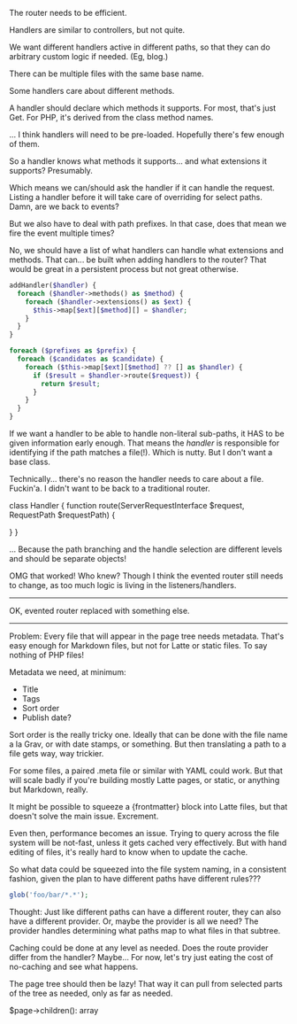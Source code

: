 The router needs to be efficient.

Handlers are similar to controllers, but not quite.

We want different handlers active in different paths, so that they can do arbitrary custom logic if needed.  (Eg, blog.)

There can be multiple files with the same base name.

Some handlers care about different methods.

A handler should declare which methods it supports.  For most, that's just Get.  For PHP, it's derived from the class method names.

... I think handlers will need to be pre-loaded.  Hopefully there's few enough of them.

So a handler knows what methods it supports... and what extensions it supports?  Presumably.

Which means we can/should ask the handler if it can handle the request.  Listing a handler before it will take care of overriding for select paths.  Damn, are we back to events?

But we also have to deal with path prefixes.  In that case, does that mean we fire the event multiple times?

No, we should have a list of what handlers can handle what extensions and methods.  That can... be built when adding handlers to the router?  That would be great in a persistent process but not great otherwise.

```php
addHandler($handler) {
  foreach ($handler->methods() as $method) {
    foreach ($handler->extensions() as $ext) {
      $this->map[$ext][$method][] = $handler;
    }
  }
}

foreach ($prefixes as $prefix) {
  foreach ($candidates as $candidate) {
    foreach ($this->map[$ext][$method] ?? [] as $handler) {
      if ($result = $handler->route($request)) {
        return $result;
      }
    }
  }
}
```

If we want a handler to be able to handle non-literal sub-paths, it HAS to be given information early enough.  That means the *handler* is responsible for identifying if the path matches a file(!).  Which is nutty.  But I don't want a base class.

Technically... there's no reason the handler needs to care about a file.  Fuckin'a.  I didn't want to be back to a traditional router.

class Handler {
  function route(ServerRequestInterface $request, RequestPath $requestPath) {
    
  }
}

... Because the path branching and the handle selection are different levels and should be separate objects!

OMG that worked!  Who knew?  Though I think the evented router still needs to change, as too much logic is living in the listeners/handlers.

--------------------------

OK, evented router replaced with something else.

--------------------------

Problem: Every file that will appear in the page tree needs metadata.  That's easy enough for Markdown files, but not for Latte or static files.  To say nothing of PHP files!

Metadata we need, at minimum:

* Title
* Tags
* Sort order
* Publish date?

Sort order is the really tricky one.  Ideally that can be done with the file name a la Grav, or with date stamps, or something.  But then translating a path to a file gets way, way trickier.

For some files, a paired .meta file or similar with YAML could work.  But that will scale badly if you're building mostly Latte pages, or static, or anything but Markdown, really.

It might be possible to squeeze a {frontmatter} block into Latte files, but that doesn't solve the main issue.  Excrement.

Even then, performance becomes an issue.  Trying to query across the file system will be not-fast, unless it gets cached very effectively.  But with hand editing of files, it's really hard to know when to update the cache.

So what data could be squeezed into the file system naming, in a consistent fashion, given the plan to have different paths have different rules???

```php
glob('foo/bar/*.*');
```

Thought: Just like different paths can have a different router, they can also have a different provider.  Or, maybe the provider is all we need?  The provider handles determining what paths map to what files in that subtree.

Caching could be done at any level as needed.  Does the route provider differ from the handler?  Maybe...  For now, let's try just eating the cost of no-caching and see what happens.

The page tree should then be lazy!  That way it can pull from selected parts of the tree as needed, only as far as needed.

$page->children(): array<Page>

